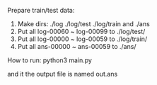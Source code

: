 Prepare train/test data:
1. Make dirs: ./log ./log/test ./log/train and ./ans
2. Put all log-00060 ~ log-00099 to ./log/test/
3. Put all log-00000 ~ log-00059 to ./log/train/
4. Put all ans-00000 ~ ans-00059 to ./ans/

How to run:
python3 main.py

and it the output file is named out.ans
